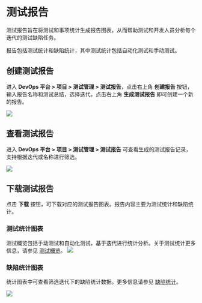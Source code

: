 # 测试报告

测试报告旨在将测试和事项统计生成报告图表，从而帮助测试和开发人员分析每个迭代的测试缺陷任务。

报告包括测试统计和缺陷统计，其中测试统计包括自动化测试和手动测试。

## 创建测试报告

进入 **DevOps 平台 > 项目 > 测试管理 > 测试报告**，点击右上角 **创建报告** 按钮，输入报告名称和测试总结，选择迭代，点击右上角 **生成测试报告** 即可创建一个新的报告。

![](http://terminus-paas.oss-cn-hangzhou.aliyuncs.com/paas-doc/2022/02/24/1cc5fadb-8505-4986-bcd0-afab2ffe46e2.png)

## 查看测试报告
进入 **DevOps 平台 > 项目 > 测试管理 > 测试报告** 可查看生成的测试报告记录，支持根据迭代或名称进行筛选。

![](http://terminus-paas.oss-cn-hangzhou.aliyuncs.com/paas-doc/2022/02/24/348dbdf5-74b3-498b-885f-d27e7e65d0d7.png)

## 下载测试报告
点击 **下载** 按钮，可下载对应的测试报告图表。报告内容主要为测试统计和缺陷统计。

### 测试统计图表
测试概览包括手动测试和自动化测试，基于迭代进行统计分析。关于测试统计更多信息，请参见 [测试概览](test-dashboard.md)。
![](http://terminus-paas.oss-cn-hangzhou.aliyuncs.com/paas-doc/2022/02/24/b3c391a5-e8cf-404c-89f2-e81d87a95ce2.png)

### 缺陷统计图表
统计图表中可查看筛选迭代下的缺陷统计数据。更多信息请参见 [缺陷统计](../collaboration/issue-dashboard.md)。

![](http://terminus-paas.oss-cn-hangzhou.aliyuncs.com/paas-doc/2021/11/19/ad6e1177-e6cd-4d2b-baf2-caead496e25a.png)
